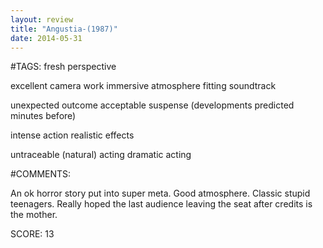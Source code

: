 ```yaml
---
layout: review
title: "Angustia-(1987)"
date: 2014-05-31
---
```


#TAGS:
fresh perspective

excellent camera work
immersive atmosphere
fitting soundtrack

unexpected outcome
acceptable suspense (developments predicted minutes before)

intense action
realistic effects

untraceable (natural) acting
dramatic acting

#COMMENTS:

An ok horror story put into super meta. Good atmosphere. Classic stupid teenagers. Really hoped the last audience leaving the seat after credits is the mother.





SCORE:
13
